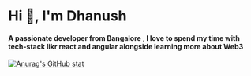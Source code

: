 <h1 align="left">Hi 👋, I'm Dhanush</h1>
<h4 align="left">A passionate developer from Bangalore , I love to spend my time with tech-stack likr react and angular alongside learning more about Web3</h4>

[![Anurag's GitHub stat](https://github-readme-stats.vercel.app/api?username=dhanushxyz)](https://github.com/anuraghazra/github-readme-stats)


